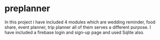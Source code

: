 # preplanner
In this project i have included 4 modules which are wedding reminder, food share, event planner, trip planner all of them serves a different purpose.
I have included a firebase login and sign-up page and used Sqlite also.
